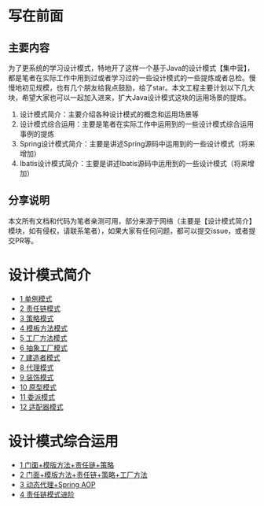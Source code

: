 # 写在前面

## 主要内容

为了更系统的学习设计模式，特地开了这样一个基于Java的设计模式【集中营】，都是笔者在实际工作中用到过或者学习过的一些设计模式的一些提炼或者总检。慢慢地初见规模，也有几个朋友给我点鼓励，给了star。本文工程主要计划以下几大块，希望大家也可以一起加入进来，扩大Java设计模式这块的运用场景的提炼。

1. 设计模式简介：主要介绍各种设计模式的概念和运用场景等
2. 设计模式综合运用：主要是笔者在实际工作中运用到的一些设计模式综合运用事例的提炼
3. Spring设计模式简介：主要是讲述Spring源码中运用到的一些设计模式（将来增加）
4. Ibatis设计模式简介：主要是讲述Ibatis源码中运用到的一些设计模式（将来增加）

## 分享说明

本文所有文档和代码为笔者亲测可用，部分来源于网络（主要是【设计模式简介】模块，如有侵权，请联系笔者），如果大家有任何问题，都可以提交issue，或者提交PR等。

# 设计模式简介

* [1 单例模式](https://github.com/landy8530/DesignPatterns/wiki/1.-%E5%8D%95%E4%BE%8B%E6%A8%A1%E5%BC%8F)
* [2 责任链模式](https://github.com/landy8530/DesignPatterns/wiki/2.-%E8%B4%A3%E4%BB%BB%E9%93%BE%E6%A8%A1%E5%BC%8F)
* [3 策略模式](https://github.com/landy8530/DesignPatterns/wiki/3.-%E7%AD%96%E7%95%A5%E6%A8%A1%E5%BC%8F)
* [4 模板方法模式](https://github.com/landy8530/DesignPatterns/wiki/4.-%E6%A8%A1%E6%9D%BF%E6%96%B9%E6%B3%95%E6%A8%A1%E5%BC%8F)
* [5 工厂方法模式](https://github.com/landy8530/DesignPatterns/wiki/5.-%E5%B7%A5%E5%8E%82%E6%96%B9%E6%B3%95%E6%A8%A1%E5%BC%8F)
* [6 抽象工厂模式](https://github.com/landy8530/DesignPatterns/wiki/6.-%E6%8A%BD%E8%B1%A1%E5%B7%A5%E5%8E%82%E6%A8%A1%E5%BC%8F)
* [7 建造者模式](https://github.com/landy8530/DesignPatterns/wiki/7.-%E5%BB%BA%E9%80%A0%E8%80%85%E6%A8%A1%E5%BC%8F)
* [8 代理模式](https://github.com/landy8530/DesignPatterns/wiki/8.-%E4%BB%A3%E7%90%86%E6%A8%A1%E5%BC%8F)
* [9 装饰模式](https://github.com/landy8530/DesignPatterns/wiki/9.-%E8%A3%85%E9%A5%B0%E6%A8%A1%E5%BC%8F)
* [10 原型模式](https://github.com/landy8530/DesignPatterns/wiki/10.-%E5%8E%9F%E5%9E%8B%E6%A8%A1%E5%BC%8F)
* [11 委派模式](https://github.com/landy8530/DesignPatterns/wiki/11.-%E5%A7%94%E6%B4%BE%E6%A8%A1%E5%BC%8F)
* [12 适配器模式](https://github.com/landy8530/DesignPatterns/wiki/12-%E9%80%82%E9%85%8D%E5%99%A8%E6%A8%A1%E5%BC%8F)

# 设计模式综合运用

* [1 门面+模版方法+责任链+策略](https://github.com/landy8530/DesignPatterns/wiki/1.-%E9%97%A8%E9%9D%A2-%E6%A8%A1%E7%89%88%E6%96%B9%E6%B3%95-%E8%B4%A3%E4%BB%BB%E9%93%BE-%E7%AD%96%E7%95%A5)
* [2 门面+模版方法+责任链+策略+工厂方法](https://github.com/landy8530/DesignPatterns/wiki/2.-%E9%97%A8%E9%9D%A2-%E6%A8%A1%E7%89%88%E6%96%B9%E6%B3%95-%E8%B4%A3%E4%BB%BB%E9%93%BE-%E7%AD%96%E7%95%A5-%E5%B7%A5%E5%8E%82%E6%96%B9%E6%B3%95)
* [3 动态代理+Spring AOP](https://github.com/landy8530/DesignPatterns/wiki/3.-%E5%8A%A8%E6%80%81%E4%BB%A3%E7%90%86-Spring-AOP)
* [4 责任链模式进阶](https://github.com/landy8530/DesignPatterns/wiki/4-%E8%B4%A3%E4%BB%BB%E9%93%BE%E6%A8%A1%E5%BC%8F%E8%BF%9B%E9%98%B6)